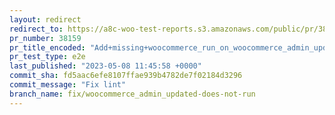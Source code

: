 ```yaml
---
layout: redirect
redirect_to: https://a8c-woo-test-reports.s3.amazonaws.com/public/pr/38159/e2e/index.html
pr_number: 38159
pr_title_encoded: "Add+missing+woocommerce_run_on_woocommerce_admin_updated+hook+for+RemoteInboxNotificationsEngine+scheduled+action"
pr_test_type: e2e
last_published: "2023-05-08 11:45:58 +0000"
commit_sha: fd5aac6efe8107ffae939b4782de7f02184d3296
commit_message: "Fix lint"
branch_name: fix/woocommerce_admin_updated-does-not-run
---
```


